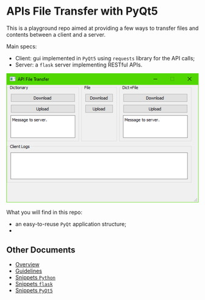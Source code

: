 # APIs File Transfer with PyQt5

This is a playground repo aimed at providing a few ways to transfer files and contents between a client and a server.

Main specs:

- Client: gui implemented in `PyQt5` using `requests` library for the API calls;
- Server: a `flask` server implementing RESTful APIs.

![](doc/img_md/2024-01-30-17-16-54.png)

What you will find in this repo:

- an easy-to-reuse `PyQt` application structure;
- 

## Other Documents

- <a href="./doc/00_overview.md">Overview</a>
- <a href="./doc/01_guidelines.md">Guidelines</a>
- <a href="./doc/02_snippets_python.md">Snippets `Python`</a>
- <a href="./doc/03_snippets_flask.md">Snippets `flask`</a>
- <a href="./doc/04_snippets_pyqt5.md">Snippets `PyQt5`</a>
